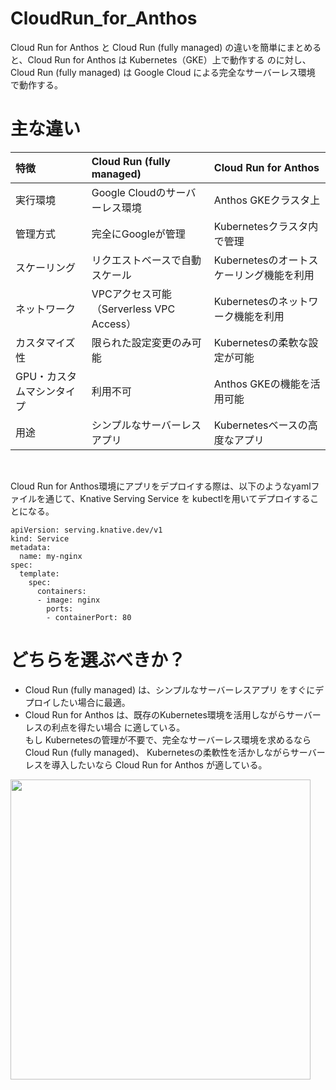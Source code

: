 # CloudRun_for_Anthos

Cloud Run for Anthos と Cloud Run (fully managed) の違いを簡単にまとめると、Cloud Run for Anthos は Kubernetes（GKE）上で動作する のに対し、Cloud Run (fully managed) は Google Cloud による完全なサーバーレス環境 で動作する。<br>

# 主な違い

| 特徴 |	Cloud Run (fully managed) |	Cloud Run for Anthos |
| :--- | :--- | :--- |
| 実行環境 |	Google Cloudのサーバーレス環境 |	Anthos GKEクラスタ上 |
| 管理方式 | 完全にGoogleが管理 | Kubernetesクラスタ内で管理 |
| スケーリング | リクエストベースで自動スケール | Kubernetesのオートスケーリング機能を利用 |
| ネットワーク | VPCアクセス可能（Serverless VPC Access）| Kubernetesのネットワーク機能を利用 |
| カスタマイズ性 | 限られた設定変更のみ可能 | Kubernetesの柔軟な設定が可能 |
| GPU・カスタムマシンタイプ | 利用不可 | Anthos GKEの機能を活用可能 |
| 用途 | シンプルなサーバーレスアプリ| Kubernetesベースの高度なアプリ |

<br>

Cloud Run for Anthos環境にアプリをデプロイする際は、以下のようなyamlファイルを通じて、Knative Serving Service を kubectlを用いてデプロイすることになる。
```
apiVersion: serving.knative.dev/v1
kind: Service
metadata:
  name: my-nginx
spec:
  template:
    spec:
      containers:
      - image: nginx
        ports:
        - containerPort: 80
```


# どちらを選ぶべきか？<br>
- Cloud Run (fully managed) は、シンプルなサーバーレスアプリ をすぐにデプロイしたい場合に最適。<br>
- Cloud Run for Anthos は、既存のKubernetes環境を活用しながらサーバーレスの利点を得たい場合 に適している。<br>
もし Kubernetesの管理が不要で、完全なサーバーレス環境を求めるなら Cloud Run (fully managed)、 Kubernetesの柔軟性を活かしながらサーバーレスを導入したいなら Cloud Run for Anthos が適している。

<img src="https://storage.googleapis.com/gweb-cloudblog-publish/images/developer_and_operator.0316026505360460.max-.max-700x700.png" width="480">
